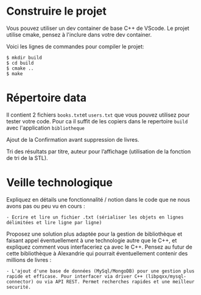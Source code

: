 # Construire le projet
Vous pouvez utiliser un dev container de base C++ de VScode.
Le projet utilise cmake, pensez à l'inclure dans votre dev container.

Voici les lignes de commandes pour compiler le projet:
```
$ mkdir build
$ cd build
$ cmake ..
$ make
```

# Répertoire data

Il contient 2 fichiers `books.txt`et `users.txt` que vous pouvez utilisez pour tester votre code.
Pour ca il suffit de les copiers dans le repertoire `build` avec l'application `bibliotheque`

Ajout de la Confirmation avant suppression de livres.

Tri des résultats par titre, auteur pour l’affichage (utilisation de la fonction de tri de la STL).

# Veille technologique

Expliquez en détails une fonctionnalité / notion dans le code que ne nous avons pas ou peu vu en cours :

    - Ecrire et lire un fichier .txt (sérialiser les objets en lignes délimitées et lire ligne par ligne)

Proposez une solution plus adaptée pour la gestion de bibliothèque et faisant appel éventuellement à une technologie autre que le C++, et expliquez comment vous interfaceriez ça avec le C++. Pensez au futur de cette bibliothèque à Alexandrie qui pourrait éventuellement contenir des millions de livres :

    - L'ajout d'une base de données (MySql/MongoDB) pour une gestion plus rapide et efficase. Pour interfacer via driver C++ (libpqxx/mysql-connector) ou via API REST. Permet recherches rapides et une meilleur securité.